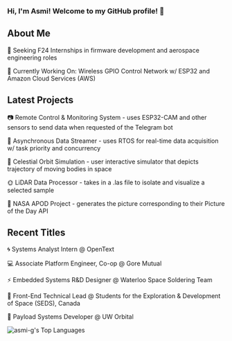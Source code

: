 ### Hi, I'm Asmi! Welcome to my GitHub profile! 💌  

## About Me
🧭 Seeking F24 Internships in firmware development and aerospace engineering roles

🤖 Currently Working On: Wireless GPIO Control Network w/ ESP32 and Amazon Cloud Services (AWS)
<!--#### 📊 Languages Frequently Used: https://gh-stats-gen.vercel.app/-->


## Latest Projects
📷 Remote Control & Monitoring System - uses ESP32-CAM and other sensors to send data when requested of the Telegram bot
   
📢 Asynchronous Data Streamer - uses RTOS for real-time data acquisition w/ task priority and concurrency
   
🌠 Celestial Orbit Simulation - user interactive simulator that depicts trajectory of moving bodies in space

🌞 LiDAR Data Processor - takes in a .las file to isolate and visualize a selected sample

🌌 NASA APOD Project - generates the picture corresponding to their Picture of the Day API  


## Recent Titles
🌀 Systems Analyst Intern @ OpenText 

💻 Associate Platform Engineer, Co-op @ Gore Mutual

⚡ Embedded Systems R&D Designer @ Waterloo Space Soldering Team

🚀 Front-End Technical Lead @ Students for the Exploration & Development of Space (SEDS), Canada  

📡   Payload Systems Developer @ UW Orbital


<!--
**asmi-g/asmi-g** is a ✨ _special_ ✨ repository because its `README.md` (this file) appears on your GitHub profile.
-->

![asmi-g's Top Languages](https://github-readme-stats.vercel.app/api/top-langs/?username=asmi-g&theme=midnight-purple&show_icons=true&hide_border=true&layout=compact)
